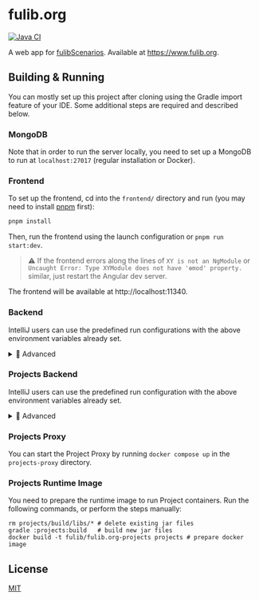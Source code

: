 # fulib.org

[![Java CI](https://github.com/fujaba/fulib.org/workflows/Java%20CI/badge.svg)](https://github.com/fujaba/fulib.org/actions)

A web app for [fulibScenarios](https://github.com/fujaba/fulibScenarios).
Available at https://www.fulib.org.

## Building & Running

You can mostly set up this project after cloning using the Gradle import feature of your IDE.
Some additional steps are required and described below.

### MongoDB

Note that in order to run the server locally, you need to set up a MongoDB to run at `localhost:27017` (regular installation or Docker).

### Frontend

To set up the frontend, cd into the `frontend/` directory and run (you may need to install [pnpm](https://pnpm.io/) first):

```sh
pnpm install
```

Then, run the frontend using the launch configuration or `pnpm run start:dev`.

> ⚠️ If the frontend errors along the lines of `XY is not an NgModule` or `Uncaught Error: Type XYModule does not have 'ɵmod' property.` similar, just restart the Angular dev server.

The frontend will be available at http://localhost:11340.

### Backend

IntelliJ users can use the predefined run configurations with the above environment variables already set.

<details>
  <summary>🔬 Advanced</summary>

Make sure you set the following environment variables before running:

```properties
FULIB_MONGO_URL=mongodb://localhost:27017/fulib-org
```

</details>

### Projects Backend

IntelliJ users can use the predefined run configuration with the above environment variables already set.

<details>
  <summary>🔬 Advanced</summary>

To run the Projects backend, you need to set the following environment variables:

```
FULIB_MONGO_URL=mongodb://localhost:27017/fulib-org
FULIB_PROJECTS_DATA_DIR=data
FULIB_PROJECTS_PROXY_URL=http://localhost:8080
FULIB_PROJECTS_CONTAINER_IMAGE=fulib/fulib.org-projects
```

</details>

### Projects Proxy

You can start the Project Proxy by running `docker compose up` in the `projects-proxy` directory.

### Projects Runtime Image

You need to prepare the runtime image to run Project containers.
Run the following commands, or perform the steps manually:

```
rm projects/build/libs/* # delete existing jar files
gradle :projects:build   # build new jar files
docker build -t fulib/fulib.org-projects projects # prepare docker image
```

## License

[MIT](LICENSE.md)
